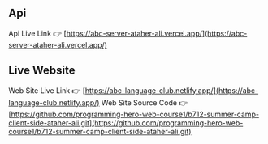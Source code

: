 
##
## Api 
Api Live Link   👉 [https://abc-server-ataher-ali.vercel.app/](https://abc-server-ataher-ali.vercel.app/)

## Live Website 
Web Site Live Link   👉 [https://abc-language-club.netlify.app/](https://abc-language-club.netlify.app/)
Web Site Source Code 👉 [https://github.com/programming-hero-web-course1/b712-summer-camp-client-side-ataher-ali.git](https://github.com/programming-hero-web-course1/b712-summer-camp-client-side-ataher-ali.git)
